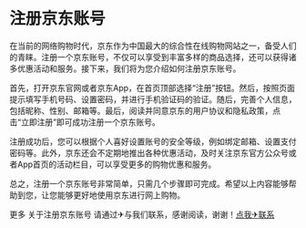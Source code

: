 # 注册京东账号

在当前的网络购物时代，京东作为中国最大的综合性在线购物网站之一，备受人们的青睐。注册一个京东账号，不仅可以享受到丰富多样的商品选择，还可以获得诸多优惠活动和服务。接下来，我们将为您介绍如何注册京东账号。

首先，打开京东官网或者京东App，在首页顶部选择“注册”按钮。然后，按照页面提示填写手机号码、设置密码，并进行手机验证码的验证。随后，完善个人信息，包括昵称、性别、邮箱等。最后，阅读并同意京东的用户协议和隐私政策，点击“立即注册”即可成功注册一个京东账号。

注册成功后，您可以根据个人喜好设置账号的安全等级，例如绑定邮箱、设置支付密码等。此外，京东还会不定期地推出各种优惠活动，及时关注京东官方公众号或者App首页的活动栏目，可以享受更多的购物优惠和服务。

总之，注册一个京东账号非常简单，只需几个步骤即可完成。希望以上内容能够帮助到您，让您能够更好地使用京东进行网上购物。

更多 关于注册京东账号 请通过✈与我们联系，感谢阅读，谢谢！[点我✈联系](https://add.k02.cc)